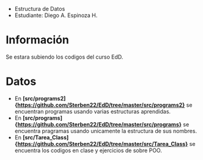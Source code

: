 - Estructura de Datos
- Estudiante: Diego A. Espinoza H.

# Información
Se estara subiendo los codigos del curso EdD.

# Datos
- En **[src/programs2]{https://github.com/Sterben22/EdD/tree/master/src/programs2}** se encuentran programas usando varias estructuras aprendidas.
- En **[src/programs]{https://github.com/Sterben22/EdD/tree/master/src/programs}** se encuentra pragramas usando unicamente la estructura de sus nombres.
- En **[src/Tarea_Class]{https://github.com/Sterben22/EdD/tree/master/src/Tarea_Class}** se encuentra los codigos en clase y ejercicios de sobre POO.
